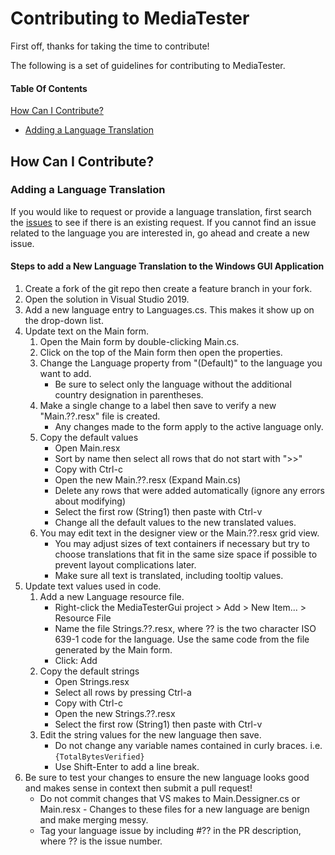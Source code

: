 # Contributing to MediaTester

First off, thanks for taking the time to contribute!

The following is a set of guidelines for contributing to MediaTester.

#### Table Of Contents

[How Can I Contribute?](#how-can-i-contribute)
  * [Adding a Language Translation](#adding-a-language-translation)

## How Can I Contribute?

### Adding a Language Translation

If you would like to request or provide a language translation, first search the [issues](https://github.com/dkrahmer/MediaTester/issues) to see if there is an existing request.
If you cannot find an issue related to the language you are interested in, go ahead and create a new issue.

#### Steps to add a New Language Translation to the Windows GUI Application

1. Create a fork of the git repo then create a feature branch in your fork.
2. Open the solution in Visual Studio 2019.
3. Add a new language entry to Languages.cs. This makes it show up on the drop-down list.
4. Update text on the Main form.
	1. Open the Main form by double-clicking Main.cs.
	2. Click on the top of the Main form then open the properties.
	3. Change the Language property from "(Default)" to the language you want to add.
		- Be sure to select only the language without the additional country designation in parentheses.
	4. Make a single change to a label then save to verify a new "Main.??.resx" file is created.
		- Any changes made to the form apply to the active language only.
	5. Copy the default values
		- Open Main.resx
		- Sort by name then select all rows that do not start with ">>"
		- Copy with Ctrl-c
		- Open the new Main.??.resx (Expand Main.cs)
		- Delete any rows that were added automatically (ignore any errors about modifying)
		- Select the first row (String1) then paste with Ctrl-v
		- Change all the default values to the new translated values.
    6. You may edit text in the designer view or the Main.??.resx grid view.
		- You may adjust sizes of text containers if necessary but try to choose translations that fit in the same size space if possible to prevent layout complications later.
		- Make sure all text is translated, including tooltip values.
5. Update text values used in code.
	1. Add a new Language resource file.
		- Right-click the MediaTesterGui project > Add > New Item... > Resource File
		- Name the file Strings.??.resx, where ?? is the two character ISO 639-1 code for the language. Use the same code from the file generated by the Main form.
		- Click: Add
    2. Copy the default strings
		- Open Strings.resx
		- Select all rows by pressing Ctrl-a
		- Copy with Ctrl-c
		- Open the new Strings.??.resx
		- Select the first row (String1) then paste with Ctrl-v
    3. Edit the string values for the new language then save.
		- Do not change any variable names contained in curly braces. i.e. ```{TotalBytesVerified}```
		- Use Shift-Enter to add a line break.
6. Be sure to test your changes to ensure the new language looks good and makes sense in context then submit a pull request!
	- Do not commit changes that VS makes to Main.Dessigner.cs or Main.resx - Changes to these files for a new language are benign and make merging messy.
	- Tag your language issue by including #?? in the PR description, where ?? is the issue number.
